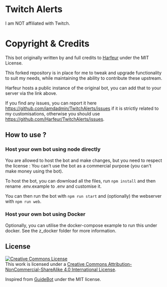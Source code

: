 # Twitch Alerts

I am NOT affiliated with Twitch.

# Copyright & Credits

This bot originally written by and full credits to [Harfeur](https://github.com/Harfeur/TwitchAlerts) under the MIT License.

This forked repository is in place for me to tweak and upgrade functionality to suit my needs, while maintaining the ability to contribute these upstream.

Harfeur hosts a public instance of the original bot, you can add that to your server via the link above.

If you find any issues, you can report it here https://github.com/iamdadmin/TwitchAlerts/issues if it is strictly related to my customisations, otherwise you should use https://github.com/Harfeur/TwitchAlerts/issues.

## How to use  ?

### Host your own bot using node directly

You are allowed to host the bot and make changes, but you need to respect the license : You can't use the bot as a commercial purpose (you can't make money using the bot).

To host the bot, you can download all the files, run `npm install` and then rename .env.example to .env and customise it.

You can then run the bot with `npm run start` and (optionally) the webserver with `npm run web`.

### Host your own bot using Docker

Optionally, you can utilise the docker-compose example to run this under docker. See the z_docker folder for more information.

## License

<a rel="license" href="http://creativecommons.org/licenses/by-nc-sa/4.0/"><img alt="Creative Commons License" style="border-width:0" src="https://i.creativecommons.org/l/by-nc-sa/4.0/88x31.png" /></a><br />This work is licensed under a <a rel="license" href="http://creativecommons.org/licenses/by-nc-sa/4.0/">Creative Commons Attribution-NonCommercial-ShareAlike 4.0 International License</a>.

Inspired from [GuideBot](https://github.com/AnIdiotsGuide/guidebot) under the MIT license.